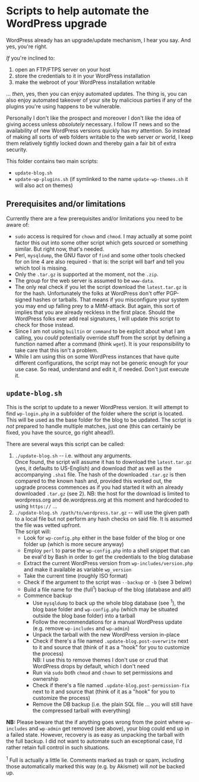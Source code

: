 ﻿# Scripts to help automate the WordPress upgrade

WordPress already has an upgrade/update mechanism, I hear you say. And yes, you're right.

_If_ you're inclined to:

1. open an FTP/FTPS server on your host
2. store the credentials to it in your WordPress installation
3. make the webroot of your WordPress installation writable

... _then_, yes, then you can enjoy automated updates. The thing is, you can also enjoy automated takeover of your site by malicious parties if any of the plugins you're using happens to be vulnerable.

Personally I don't like the prospect and moreover I don't like the idea of giving access unless _absolutely_ necessary. I follow IT news and so the availability of new WordPress versions quickly has my attention. So instead of making all sorts of web folders writable to the web server _or_ world, I keep them relatively tightly locked down and thereby gain a fair bit of extra security.

This folder contains two main scripts:

* `update-blog.sh`
* `update-wp-plugins.sh` (if symlinked to the name `update-wp-themes.sh` it will also act on themes)

## Prerequisites and/or limitations

Currently there are a few prerequisites and/or limitations you need to be aware of:

* `sudo` access is required for `chown` and `chmod`. I may actually at some point factor this out into some other script which gets sourced or something similar. But right now, that's needed.
* Perl, `mysqldump`, the GNU flavor of `find` and some other tools checked for on line 4 are also required - that is: the script will barf and tell you which tool is missing.
* Only the `.tar.gz` is supported at the moment, not the `.zip`.
* The group for the web server is assumed to be `www-data`.
* The only real check if you let the script download the `latest.tar.gz` is for the hash. Unfortunately the folks at WordPress don't offer PGP-signed hashes or tarballs. That means if you misconfigure your system you may end up falling prey to a MitM-attack. But again, this sort of implies that you are already reckless in the first place. Should the WordPress folks ever add real signatures, I will update this script to check for those instead.
* Since I am not using `builtin` or `command` to be explicit about what I am calling, you _could_ potentially override stuff from the script by defining a function named after a command (think `wget`). It is your responsibility to take care that this isn't a problem.
* While I am using this on some WordPress instances that have quite different configurations, the script may not be generic enough for your use case. So read, understand and edit it, if needed. Don't just execute it.

## `update-blog.sh`

This is the script to update to a newer WordPress version. It will attempt to find `wp-login.php` in a subfolder of the folder where the script is located. This will be used as the base folder for the blog to be updated. The script is _not_ prepared to handle multiple matches, just one (this can certainly be fixed, you have the source, go right ahead!).

There are several ways this script can be called:

1. `./update-blog.sh` -- i.e. without any arguments.  
   Once found, the script will assume it has to download the `latest.tar.gz` (yes, it defaults to US-English) and download _that_ as well as the accompanying `.sha1` file. The hash of the downloaded `.tar.gz` is then compared to the known hash and, provided this worked out, the upgrade process commences as if you had started it with an already downloaded `.tar.gz` (see 2). NB: the host for the download is limited to wordpress.org and de.wordpress.org at this moment and hardcoded to using `https://` ...
2. `./update-blog.sh /path/to/wordpress.tar.gz` -- will use the given path to a local file but not perform any hash checks on said file. It is assumed the file was vetted upfront.  
   The script will:
   * Look for `wp-config.php` either in the base folder of the blog or one folder up (which is more secure anyway)
   * Employ `perl` to parse the `wp-config.php` into a shell snippet that can be eval'd by Bash in order to get the credentials to the blog database
   * Extract the current WordPress version from `wp-includes/version.php` and make it available as variable `wp_version`
   * Take the current time (roughly ISO format)
   * Check if the argument to the script was `--backup` or `-b` (see 3 below)
   * Build a file name for the (full<sup>1</sup>) backup of the blog (database and all!)
   * Commence backup
      * Use `mysqldump` to back up the whole blog database (see <sup>1</sup>), the blog base folder and `wp-config.php` (which may be situated outside the blog base folder) into a tarball
      * Follow the recommendations for a manual WordPress update (e.g. remove `wp-includes` and `wp-admin`)
      * Unpack the tarball with the new WordPress version in-place
      * Check if there's a file named `.update-blog.post-overwrite` next to it and source that (think of it as a "hook" for you to customize the process)  
        NB: I use this to remove themes I don't use or crud that WordPress drops by default, which I don't need
      * Run via `sudo` both `chmod` and `chown` to set permissions and ownership
      * Check if there's a file named `.update-blog.post-permission-fix` next to it and source that (think of it as a "hook" for you to customize the process)
      * Remove the DB backup (i.e. the plain SQL file ... you will still have the compressed tarball with everything)

**NB:** Please beware that the if anything goes wrong from the point where `wp-includes` and `wp-admin` get removed (see above), your blog could end up in a failed state. However, recovery is as easy as unpacking the tarball with the full backup. I did not want to automate such an exceptional case, I'd rather retain full control in such situations.

<sup>1</sup> Full is actually a little lie. Comments marked as trash or spam, including those automatically marked this way (e.g. by Akismet) will _not_ be backed up.
